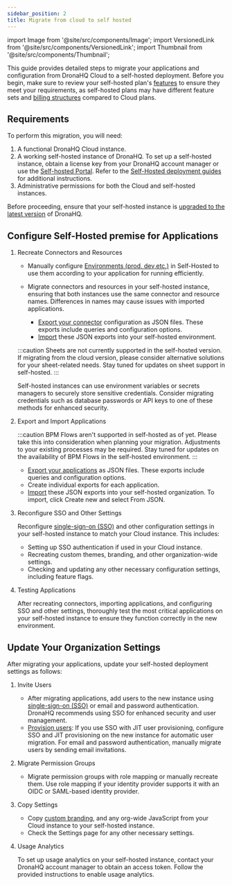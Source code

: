 ```yaml
---
sidebar_position: 2
title: Migrate from cloud to self hosted
---
```

import Image from '@site/src/components/Image';
import VersionedLink from '@site/src/components/VersionedLink';
import Thumbnail from '@site/src/components/Thumbnail';

This guide provides detailed steps to migrate your applications and configuration from DronaHQ Cloud to a self-hosted deployment. Before you begin, make sure to review your self-hosted plan's [features](https://www.dronahq.com/pricing/) to ensure they meet your requirements, as self-hosted plans may have different feature sets and [billing structures](../../../org-management/billing/) compared to Cloud plans.

## Requirements

To perform this migration, you will need:

1. A functional DronaHQ Cloud instance.
2. A working self-hosted instance of DronaHQ. To set up a self-hosted instance, obtain a license key from your DronaHQ account manager or use the [Self-hosted Portal](https://www.dronahq.com/self-hosted/). Refer to the [Self-Hosted deployment guides](.././readme.md) for additional instructions.
3. Administrative permissions for both the Cloud and self-hosted instances.


Before proceeding, ensure that your self-hosted instance is [upgraded to the latest version](../../update-dronahq-to-latest/) of DronaHQ. 

## Configure Self-Hosted premise for Applications

1. Recreate Connectors and Resources

   - Manually configure [Environments (prod, dev,etc.)](http://localhost:3000/binding-data/data-queries/connector-library/#environments) in Self-Hosted to use them according to your application for running efficiently.
   
   - Migrate connectors and resources in your self-hosted instance, ensuring that both instances use the same connector and resource names. Differences in names may cause issues with imported applications.
      - [Export your connector](../../../datasource-concepts/migrating-between-accounts/#export) configuration as JSON files. These exports include queries and configuration options. 
      - [Import](../../../datasource-concepts/migrating-between-accounts/#import) these JSON exports into your self-hosted environment. 

   
   :::caution
   Sheets are not currently supported in the self-hosted version. If migrating from the cloud version, please consider alternative solutions for your sheet-related needs. Stay tuned for updates on sheet support in self-hosted.
   :::

   Self-hosted instances can use environment variables or secrets managers to securely store sensitive credentials. Consider migrating credentials such as database passwords or API keys to one of these methods for enhanced security.


2. Export and Import Applications 

   :::caution 
   BPM Flows aren't supported in self-hosted as of yet. Please take this into consideration when planning your migration. Adjustments to your existing processes may be required. Stay tuned for updates on the availability of BPM Flows in the self-hosted environment.
   :::

   - [Export your applications](../../../building-apps-concepts/migrating-apps-between-accounts/#export-application) as JSON files. These exports include queries and configuration options.
   - Create individual exports for each application.
   - [Import](../../../building-apps-concepts/migrating-apps-between-accounts/#import-application) these JSON exports into your self-hosted organization. To import, click Create new and select From JSON.

3. Reconfigure SSO and Other Settings

   Reconfigure [single-sign-on (SSO)](../../../sso/configuring-sso-with-saml) and other configuration settings in your self-hosted instance to match your Cloud instance. This includes:

   - Setting up SSO authentication if used in your Cloud instance.
   - Recreating custom themes, branding, and other organization-wide settings.
   - Checking and updating any other necessary configuration settings, including feature flags.

4. Testing Applications

   After recreating connectors, importing applications, and configuring SSO and other settings, thoroughly test the most critical applications on your self-hosted instance to ensure they function correctly in the new environment.


## Update Your Organization Settings

After migrating your applications, update your self-hosted deployment settings as follows:

1. Invite Users

   - After migrating applications, add users to the new instance using [single-sign-on (SSO)](../../../sso/configuring-sso-with-saml) or email and password authentication. DronaHQ recommends using SSO for enhanced security and user management.
   - [Provision users](../../../user-management/adding-users-to-your-account/): If you use SSO with JIT user provisioning, configure SSO and JIT provisioning on the new instance for automatic user migration. For email and password authentication, manually migrate users by sending email invitations.

2. Migrate Permission Groups

   - Migrate permission groups with role mapping or manually recreate them. Use role mapping if your identity provider supports it with an OIDC or SAML-based identity provider.

3. Copy Settings

   - Copy [custom branding](../../../org-management/set-up-branding/), and any org-wide JavaScript from your Cloud instance to your self-hosted instance.
   - Check the Settings page for any other necessary settings.

4. Usage Analytics

   To set up usage analytics on your self-hosted instance, contact your DronaHQ account manager to obtain an access token. Follow the provided instructions to enable usage analytics.

